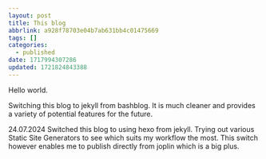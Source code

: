 ```yaml
---
layout: post
title: This blog
abbrlink: a928f78703e04b7ab631bb4c01475669
tags: []
categories:
  - published
date: 1717994307286
updated: 1721824843388
---
```


Hello world.

Switching this blog to jekyll from bashblog. It is much cleaner and provides a variety of potential features for the future.

24.07.2024
Switched this blog to using hexo from jekyll. Trying out various Static Site Generators to see which suits my workflow the most. This switch however enables me to publish directly from joplin which is a big plus.
